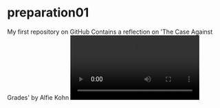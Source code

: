# preparation01
My first repository on GitHub
Contains a reflection on 'The Case Against Grades' by Alfie Kohn
![Image](https://media3.giphy.com/media/702ybfQFkrkrWnIByR/giphy360p.mp4?cid=ecf05e47uf3ey86t5g7o7na6i0q0gp58zoevrk30w2znsabk&rid=giphy360p.mp4&ct=v)
